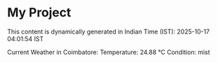 # My Project

This content is dynamically generated in Indian Time (IST): 2025-10-17 04:01:54 IST


Current Weather in Coimbatore:
Temperature: 24.88 °C
Condition: mist
